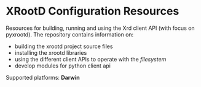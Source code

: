 # XRootD Configuration Resources

Resources for building, running and using the Xrd client API (with focus on pyxrootd). The repository contains information on:

* building the xrootd project source files
* installing the xrootd libraries 
* using the different client APIs to operate with the _filesystem_
* develop modules for python client api

Supported platforms: **Darwin**
